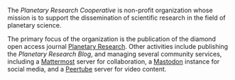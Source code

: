 The *Planetary Research Cooperative* is non-profit organization whose mission is to support the dissemination of scientific research in the field of planetary science.

The primary focus of the organization is the publication of the diamond open access journal [Planetary Research](https://planetary-research.org). Other activities include publishing the *Planetary Research Blog*, and managing several community services, including a [Mattermost](https://mattermost.solarsystem.social) server for collaboration, a [Mastodon](https://solarsystem.forum) instance for social media, and a [Peertube](https://solarsystem.social) server for video content.
